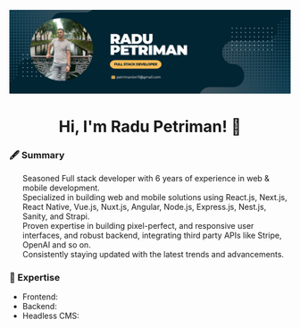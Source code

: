 [![Cover image for](Cover.png)](https://github.com/Radu-md11/)

<h1 align="center">Hi, I'm Radu Petriman! 👋 </h1>

<h3><strong>🖋️ Summary</strong></h3>
<ul>
  <p>
    Seasoned Full stack developer with 6 years of experience in web & mobile development.<br/>
    Specialized in building web and mobile solutions using React.js, Next.js, React Native, Vue.js, Nuxt.js, Angular, Node.js, Express.js, Nest.js, Sanity, and Strapi.<br/>
    Proven expertise in building pixel-perfect, and responsive user interfaces, and robust backend, integrating third party APIs like Stripe, OpenAI and so on.<br/>
    Consistently staying updated with the latest trends and advancements.
  </p>
</ul>

<h3><strong>🥼 Expertise</strong></h3>
<ul>
  <li>
    Frontend:
    
  </li>
  <li>
    Backend:
    
  </li>
  <li>
    Headless CMS:
    
  </li>
</ul>
